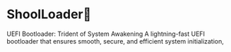 # ShoolLoader🔱
UEFI Bootloader: Trident of System Awakening
A lightning-fast UEFI bootloader that ensures smooth, secure, and efficient system initialization,
